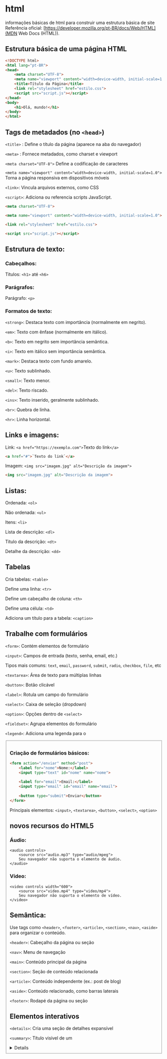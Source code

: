 # html
informações básicas de html para construir uma estrutura básica de site
Referência oficial: [https://developer.mozilla.org/pt-BR/docs/Web/HTML](MDN Web Docs (HTML)).

## Estrutura básica de uma página HTML
```HTML
<!DOCTYPE html>
<html lang="pt-BR">
<head>
    <meta charset="UTF-8">
    <meta name="viewport" content="width=device-width, initial-scale=1.0">
    <title>Título da Página</title>
    <link rel="stylesheet" href="estilo.css">
    <script src="script.js"></script>
</head>
<body>
    <h1>Olá, mundo!</h1>
</body>
</html>
```
## Tags de metadados (no `<head>`)
`<title>` : Define o título da página (aparece na aba do navegador)

`<meta>` : Fornece metadados, como charset e viewport

`<meta charset="UTF-8">` Define a codificação de caracteres

`<meta name="viewport" content="width=device-width, initial-scale=1.0">` Torna a página responsiva em dispositivos móveis

`<link>`: Vincula arquivos externos, como CSS

`<script>`: Adiciona ou referencia scripts JavaScript.

```HTML
<meta charset="UTF-8">
```

```HTML
<meta name="viewport" content="width=device-width, initial-scale=1.0">
```
    

```HTML
<link rel="stylesheet" href="estilo.css">
```

```HTML
<script src="script.js"></script>
```

## Estrutura de texto:
### Cabeçalhos:

Títulos: `<h1>` até `<h6>`

### Parágrafos: 

Parágrafo: `<p>`

### Formatos de texto:

`<strong>`: Destaca texto com importância (normalmente em negrito).

`<em>`: Texto com ênfase (normalmente em itálico).

`<b>`: Texto em negrito sem importância semântica.

`<i>`: Texto em itálico sem importância semântica.

`<mark>`: Destaca texto com fundo amarelo.

`<u>`: Texto sublinhado.

`<small>`: Texto menor.

`<del>`: Texto riscado.

`<ins>`: Texto inserido, geralmente sublinhado.

`<br>`: Quebra de linha.

`<hr>`: Linha horizontal.

## Links e imagens:
Link: `<a href="https://exemplo.com">`Texto do link`</a>`

```HTML
<a href="#">`Texto do link`</a>
```

Imagem: `<img src="imagem.jpg" alt="Descrição da imagem">`

```HTML
<img src="imagem.jpg" alt="Descrição da imagem">
```

## Listas:
Ordenada: `<ol>`

Não ordenada: `<ul>`

Itens: `<li>`

Lista de descrição: `<dl>`

Título da descrição: `<dt>`
    
Detalhe da descrição: `<dd>`

## Tabelas
Cria tabelas: `<table>`

Define uma linha: `<tr>`

Define um cabeçalho de coluna: `<th>`

Define uma célula: `<td>`

Adiciona um título para a tabela: `<caption>`

## Trabalhe com formulários
`<form>`: Contém elementos de formulário
    
`<input>`: Campos de entrada (texto, senha, email, etc.)
    
Tipos mais comuns: `text`, `email`, `password`, `submit`, `radio`, `checkbox`, `file`, etc
    
`<textarea>`: Área de texto para múltiplas linhas
    
`<button>`: Botão clicável
    
`<label>`: Rotula um campo do formulário
    
`<select>`: Caixa de seleção (dropdown)
    
`<option>`: Opções dentro de `<select>`
    
`<fieldset>`: Agrupa elementos do formulário
    
`<legend>`: Adiciona uma legenda para o <fieldset>

### Criação de formulários básicos:
```HTML
<form action="/enviar" method="post">
    <label for="nome">Nome:</label>
    <input type="text" id="nome" name="nome">
    
    <label for="email">Email:</label>
    <input type="email" id="email" name="email">
    
    <button type="submit">Enviar</button>
</form>
```
Principais elementos: `<input>`, `<textarea>`, `<button>`, `<select>`, `<option>`

## novos recursos do HTML5
### Áudio:
```
<audio controls>
    <source src="audio.mp3" type="audio/mpeg">
    Seu navegador não suporta o elemento de áudio.
</audio>
```
### Vídeo:
```
<video controls width="600">
    <source src="video.mp4" type="video/mp4">
    Seu navegador não suporta o elemento de vídeo.
</video>
```
## Semântica:
Use tags como `<header>`, `<footer>`, `<article>`, `<section>`, `<nav>`, `<aside>` para organizar o conteúdo.

`<header>`: Cabeçalho da página ou seção
    
`<nav>`: Menu de navegação
    
`<main>`: Conteúdo principal da página
    
`<section>`: Seção de conteúdo relacionada
    
`<article>`: Conteúdo independente (ex.: post de blog)
    
`<aside>`: Conteúdo relacionado, como barras laterais
    
`<footer>`: Rodapé da página ou seção

## Elementos interativos
`<details>`: Cria uma seção de detalhes expansível
    
`<summary>`: Título visível de um <details>
    
`<dialog>`: Cria uma caixa de diálogo (popup)

## Outras tags úteis
`<div>`: Container genérico para agrupar elementos
    
`<span>`: Container inline para estilizar ou agrupar texto

`<iframe>`: Incorpora outro documento HTML dentro da página

## APIs do HTML5
### Canvas: Para criar gráficos e animações.
### Geolocation: Para obter a localização do usuário.
### Local Storage: Para armazenar dados no navegador.

















